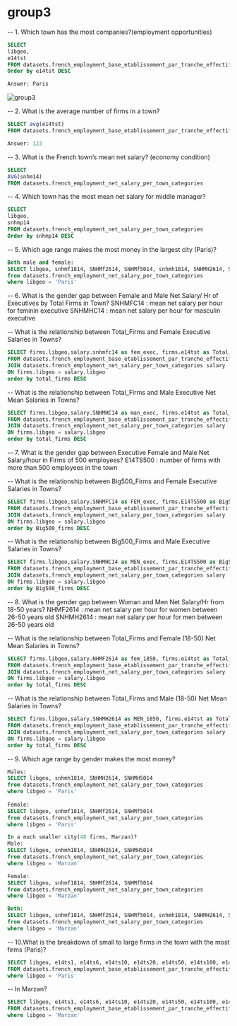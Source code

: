 # group3

-- 1. Which town has the most companies?(employment opportunities)
```SQL
SELECT
libgeo,
e14tst
FROM datasets.french_employment_base_etablissement_par_tranche_effectif
Order by e14tst DESC

Answer: Paris
```
![group3](visualization/group3/1.png)

-- 2. What is the average number of firms in a town?
```SQL
SELECT avg(e14tst)
FROM datasets.french_employment_base_etablissement_par_tranche_effectif

Answer: 123
```

-- 3. What is the French town’s mean net salary? (economy condition)
```SQL
SELECT
AVG(snhm14)
FROM datasets.french_employment_net_salary_per_town_categories
```

-- 4. Which town has the most mean net salary for middle manager?
```SQL
SELECT
libgeo,
snhmp14
FROM datasets.french_employment_net_salary_per_town_categories
Order by snhmp14 DESC
```

-- 5. Which age range makes the most money in the largest city (Paris)? 
```SQL
Both male and female:
SELECT libgeo, snhmf1814, SNHMf2614, SNHMf5014, snhmh1814, SNHMH2614, SNHMH5014
from datasets.french_employment_net_salary_per_town_categories
where libgeo = 'Paris'
```

-- 6. What is the gender gap between Female and Male Net Salary/ Hr of Executives by Total Firms in Town? 
SNHMFC14 : mean net salary per hour for feminin executive
SNHMHC14 : mean net salary per hour for masculin executive

-- What is the relationship between Total_Firms and Female Executive Salaries in Towns?
```SQL
SELECT firms.libgeo,salary.snhmfc14 as fem_exec, firms.e14tst as Total_Firms
FROM datasets.french_employment_base_etablissement_par_tranche_effectif firms
JOIN datasets.french_employment_net_salary_per_town_categories salary
ON firms.libgeo = salary.libgeo
order by total_firms DESC
```

-- What is the relationship between Total_Firms and Male Executive Net Mean Salaries in Towns? 
```SQL
SELECT firms.libgeo,salary.SNHMHC14 as man_exec, firms.e14tst as Total_Firms
FROM datasets.french_employment_base_etablissement_par_tranche_effectif firms
JOIN datasets.french_employment_net_salary_per_town_categories salary
ON firms.libgeo = salary.libgeo
order by total_firms DESC
```

-- 7. What is the gender gap between Executive Female and Male Net Salary/hour in Firms of 500 employees?
E14TS500 : number of firms with more than 500 employees in the town

-- What is the relationship between Big500_Firms and Female Executive Salaries in Towns?
```SQL
SELECT firms.libgeo,salary.SNHMFC14 as FEM_exec, firms.E14TS500 as Big500_Firms
FROM datasets.french_employment_base_etablissement_par_tranche_effectif firms
JOIN datasets.french_employment_net_salary_per_town_categories salary
ON firms.libgeo = salary.libgeo
order by Big500_firms DESC
```

-- What is the relationship between Big500_Firms and Male Executive Salaries in Towns?
```SQL
SELECT firms.libgeo,salary.SNHMHC14 as MEN_exec, firms.E14TS500 as Big500_Firms
FROM datasets.french_employment_base_etablissement_par_tranche_effectif firms
JOIN datasets.french_employment_net_salary_per_town_categories salary
ON firms.libgeo = salary.libgeo
order by Big500_firms DESC
```

-- 8. What is the gender gap between Woman and Men Net Salary/Hr from 18-50 years?
NHMF2614 : mean net salary per hour for women between 26-50 years old
SNHMH2614 : mean net salary per hour for men between 26-50 years old

-- What is the relationship between Total_Firms and Female (18-50) Net Mean Salaries in Towns?
```SQL
SELECT firms.libgeo,salary.NHMF2614 as fem_1850, firms.e14tst as Total_Firms
FROM datasets.french_employment_base_etablissement_par_tranche_effectif firms
JOIN datasets.french_employment_net_salary_per_town_categories salary
ON firms.libgeo = salary.libgeo
order by total_firms DESC
```
 
-- What is the relationship between Total_Firms and Male (18-50) Net Mean Salaries in Towns?
```SQL
SELECT firms.libgeo,salary.SNHMH2614 as MEN_1850, firms.e14tst as Total_Firms
FROM datasets.french_employment_base_etablissement_par_tranche_effectif firms
JOIN datasets.french_employment_net_salary_per_town_categories salary
ON firms.libgeo = salary.libgeo
order by total_firms DESC
```

-- 9. Which age range by gender makes the most money?
```SQL
Males: 
SELECT libgeo, snhmh1814, SNHMH2614, SNHMH5014
from datasets.french_employment_net_salary_per_town_categories
where libgeo = 'Paris'
  
Female:
SELECT libgeo, snhmf1814, SNHMf2614, SNHMf5014 
from datasets.french_employment_net_salary_per_town_categories
where libgeo = 'Paris'

In a much smaller city(48 firms, Marzan)?
Male:
SELECT libgeo, snhmh1814, SNHMH2614, SNHMH5014
from datasets.french_employment_net_salary_per_town_categories
where libgeo = 'Marzan'

Female:
SELECT libgeo, snhmf1814, SNHMf2614, SNHMf5014 
from datasets.french_employment_net_salary_per_town_categories
where libgeo = 'Marzan'

Both: 
SELECT libgeo, snhmf1814, SNHMf2614, SNHMf5014, snhmh1814, SNHMH2614, SNHMH5014
from datasets.french_employment_net_salary_per_town_categories
where libgeo = 'Marzan'
```  

-- 10.What is the breakdown of small to large firms in the town with the most firms (Paris)?
```SQL
SELECT libgeo, e14ts1, e14ts6, e14ts10, e14ts20, e14ts50, e14ts100, e14ts200, e14ts500
FROM datasets.french_employment_base_etablissement_par_tranche_effectif
where libgeo = 'Paris'
```

-- In Marzan?
```SQL
SELECT libgeo, e14ts1, e14ts6, e14ts10, e14ts20, e14ts50, e14ts100, e14ts200, e14ts500
FROM datasets.french_employment_base_etablissement_par_tranche_effectif
where libgeo = 'Marzan'
```
